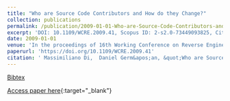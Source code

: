 ```yaml
---
title: "Who are Source Code Contributors and How do they Change?"
collection: publications
permalink: /publication/2009-01-01-Who-are-Source-Code-Contributors-and-How-do-they-Change
excerpt: 'DOI: 10.1109/WCRE.2009.41, Scopus ID: 2-s2.0-73449093825, Cited by: 12'
date: 2009-01-01
venue: 'In the proceedings of 16th Working Conference on Reverse Engineering, WCRE 2009, 13-16 October 2009, Lille, France'
paperurl: 'https://doi.org/10.1109/WCRE.2009.41'
citation: ' Massimiliano Di,  Daniel Germ&apos;an, &quot;Who are Source Code Contributors and How do they Change?.&quot; In the proceedings of 16th Working Conference on Reverse Engineering, WCRE 2009, 13-16 October 2009, Lille, France, 2009.'
---
```

[Bibtex](https://dblp.org/rec/bib/conf/wcre/PentaG99a)

[Access paper here](https://doi.org/10.1109/WCRE.2009.41){:target="_blank"}
